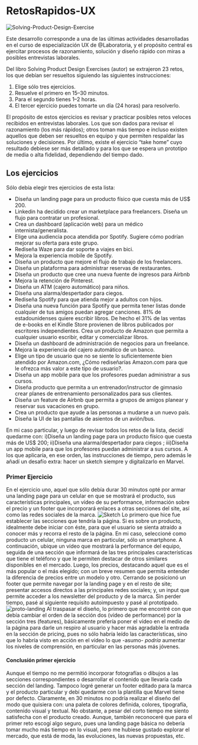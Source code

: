 # RetosRapidos-UX  

![Solving-Product-Design-Exercise](https://image.ibb.co/nbKYkS/DUUc_Wn9_W0_AECn_z.jpg)

Este desarrollo corresponde a una de las últimas actividades desarrolladas en el curso de especialización UX de @Laboratoria, y el propósito central es ejercitar procesos de razonamiento, solución y diseño rápido con miras a posibles entrevistas laborales.

Del libro Solving Product Design Exercises (autor) se extrajeron 23 retos, los que debían ser resueltos siguiendo las siguientes instrucciones:

1. Elige sólo tres ejercicios.
2. Resuelve el primero en 15–30 minutos.
3. Para el segundo tienes 1–2 horas.
4. El tercer ejercicio puedes tomarte un día (24 horas) para resolverlo.

El propósito de estos ejercicios es revisar y practicar posibles retos veloces recibidos en entrevistas laborales. Los que son dados para revisar el razonamiento (los más rápidos); otros toman más tiempo e incluso existen aquellos que deben ser resueltos en equipo y que permiten respaldar las soluciones y decisiones. Por último, existe el ejercicio “take home” cuyo resultado debiese ser más detallado y para los que se espera un prototipo de media o alta fidelidad, dependiendo del tiempo dado.

## Los ejercicios 
Sólo debía elegir tres ejercicios de esta lista:

* Diseña un landing page para un producto físico que cuesta más de US$ 200.
* Linkedin ha decidido crear un marketplace para freelancers. Diseña un flujo para contratar un profesional.
* Crea un dashboard (aplicación web) para un médico internista/generalista.
* Elige una audiencia poca atendida por Spotify. Sugiere cómo podrían mejorar su oferta para este grupo.
* Rediseña Waze para dar soporte a viajes en bici.
* Mejora la experiencia mobile de Spotify.
* Diseña un producto que mejore el flujo de trabajo de los freelancers.
* Diseña un plataforma para administrar reservas de restaurantes.
* Diseña un producto que cree una nueva fuente de ingresos para Airbnb
* Mejora la retención de Pinterest.
* Diseña un ATM (cajero automático) para niños.
* Diseña una alarma/despertador para ciegos.
* Rediseña Spotify para que atienda mejor a adultos con hijos.
* Diseña una nueva función para Spotify que permita tener listas donde cualquier de tus amigos puedan agregar canciones.
81% de estadounidenses quiere escribir libros. De hecho el 31% de las ventas de e-books en el Kindle Store provienen de libros publicados por escritores independientes. Crea un producto de Amazon que permita a cualquier usuario escribir, editar y comercializar libros.
* Diseña un dashboard de administración de negocios para un freelance.
* Mejora la experiencia del cajero automático de un banco.
* Elige un tipo de usuario que no se siente lo suficientemente bien atendido por Amazon.com, ¿Cómo rediseñarías Amazon.com para que le ofrezca más valor a este tipo de usuario?.
* Diseña un app mobile para que los profesores puedan administrar a sus cursos.
* Diseña producto que permita a un entrenador/instructor de gimnasio crear planes de entrenamiento personalizados para sus clientes.
* Diseña un feature de Airbnb que permita a grupos de amigos planear y reservar sus vacaciones en grupo.
* Crea un producto que ayude a las personas a mudarse a un nuevo país.
* Diseña la UI de las pantallas de asientos de un avión/bus.
  
En mi caso particular, y luego de revisar todos los retos de la lista, decidí quedarme con: i)Diseña un landing page para un producto físico que cuesta más de US$ 200; ii)Diseña una alarma/despertador para ciegos ; iii)Diseña un app mobile para que los profesores puedan administrar a sus cursos. A los que aplicaría, en ese orden, las instrucciones de tiempo, pero además le añadí un desafío extra: hacer un sketch siempre y digitalizarlo en Marvel.

### Primer Ejercicio
En el ejercicio uno, aquel que sólo debía durar 30 minutos opté por armar una landing page para un celular en que se mostrará el producto, sus características principales, un vídeo de su performance, información sobre el precio y un footer que incorporará enlaces a otras secciones del site, así como las redes sociales de la marca.
![Sketch]( https://image.ibb.co/ennOn7/IMG_20180328_194523.jpg)
Lo primero que hice fue establecer las secciones que tendría la página. Si es sobre un producto, idealmente debe iniciar con éste, para que el usuario se sienta atraído a conocer más y recorra el resto de la página. En mi caso, seleccioné como producto un celular, ninguna marca en particular, sólo un smartphone. A continuación, ubique un vídeo que mostrará la performance del equipo, seguida de una sección que informará de las tres principales características que tiene el teléfono y que le permiten destacar de otros similares disponibles en el mercado. Luego, los precios, destacando aquel que es el más popular o el más elegido; con un breve resumen que permita entender la diferencia de precios entre un modelo y otro. Cerrando se posicionó un footer que permite navegar por la landing page y en el resto de site; presentar accesos directos a las principales redes sociales; y, un input que permite acceder a los newsletter del producto y de la marca.
Sin perder tiempo, pasé al siguiente requisito autoimpuesto y pasé al prototipado. 
![proto-landing]( https://image.ibb.co/hAefZn/dise_o_30_minutos.png)
Al traspasar el diseño, lo primero que me encontré con que debía cambiar el orden de la sección dos (vídeo de performance) por la sección tres (features), básicamente prefería poner el vídeo en el medio de la página para darle un respiro al usuario y hacer más agradable la entrada en la sección de pricing, pues no sólo habría leído las características, sino que lo habría visto en acción en el vídeo lo que -asumo- *podría* aumentar los niveles de comprensión, en particular en las personas más jóvenes.

#### Conclusión primer ejercicio
Aunque el tiempo no me permitió incorporar fotografías o dibujos a las secciones correspondientes o desarrollar el contenido que llevaría cada sección del landing. Tampoco logré generar un footer editado para la marca y el producto particular y debí quedarme con la plantilla que Marvel tiene por defecto. Claramente, en 30 minutos no podría realizar el diseño del modo que quisiera con: una paleta de colores definida, colores, tipografía, contenido visual y textual.
No obstante, a pesar del corto tiempo me siento satisfecha con el producto creado. Aunque, también reconoceré que para el primer reto escogí algo seguro, pues una landing page básica no debería tomar mucho más tiempo en lo visual, pero me hubiese gustado explorar el mercado, que está de moda, las evoluciones, las nuevas propuestas, etc.


